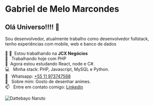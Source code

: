 # Gabriel de Melo Marcondes

## Olá Universo!!!! 👋
Sou desenvolvedor, atualmente trabalho como desenvolvedor fullstack,
<br>tenho experiências com mobile, web e banco de dados

 :rocket: 💜&nbsp; Estou trabalhando na **JCX Negócios**
 <br/>    📝 &nbsp; Trabalhando hoje com PHP
 <br/>    💙&nbsp; Agora estou estudando React, node e C#.
 <br/>    💻 &nbsp; Minha stack: PHP, Javascript, MySQL e Python.
 <br/>    📱 &nbsp; Whatsapp: [+55 11 973747568](https://wa.me/55011973747568)
 <br/>   💬  &nbsp; Sobre mim: Gosto de desenhar animes.
 <br/>   📫 &nbsp; Entre em contato comigo: [Linkedin](https://www.linkedin.com/in/gabriel-de-melo-marcondes/)
 
![Dattebayo Naruto](https://i.pinimg.com/originals/ad/99/7e/ad997e64d46819bf9b5497de6a519c9c.gif)
